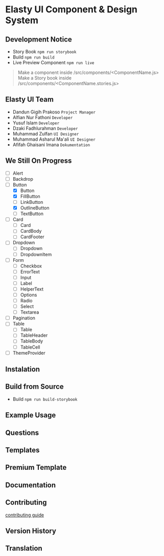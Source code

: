 # Elasty UI Component & Design System

## Development Notice

- Story Book `npm run storybook`
- Build `npm run build`
- Live Preview Component `npm run live`

> Make a component inside /src/components/<ComponentName.js>
> Make a Story book inside /src/components/<ComponentName.stories.js>

## Elasty UI Team
- Dandun Gigih Prakoso `Project Manager`
- Alfian Nur Fathoni `Developer`
- Yusuf Islam `Developer`
- Dzaki Fadhlurahman `Developer`
- Muhammad Zulfan `UI Designer`
- Muhammad Asharul Ma'ali `UI Designer`
- Afifah Ghaisani Imana `Dokumentation`

## We Still On Progress
- [ ] Alert
- [ ] Backdrop
- [ ] Button
  - [X] Button
  - [X] FillButton
  - [ ] LinkButton
  - [X] OutlineButton
  - [ ] TextButton
- [ ] Card
  - [ ] Card
  - [ ] CardBody
  - [ ] CardFooter
- [ ] Dropdown
  - [ ] Dropdown
  - [ ] DropdownItem
- [ ] Form
  - [ ] Checkbox
  - [ ] ErrorText
  - [ ] Input
  - [ ] Label
  - [ ] HelperText
  - [ ] Options
  - [ ] Radio
  - [ ] Select
  - [ ] Textarea
- [ ] Pagination
- [ ] Table
  - [ ] Table
  - [ ] TableHeader
  - [ ] TableBody
  - [ ] TableCell
- [ ] ThemeProvider

## Instalation

## Build from Source
- Build `npm run build-storybook`

## Example Usage

## Questions

## Templates

## Premium Template

## Documentation

## Contributing
[contributing guide](/CONTRIBUTING.md)

## Version History

## Translation
